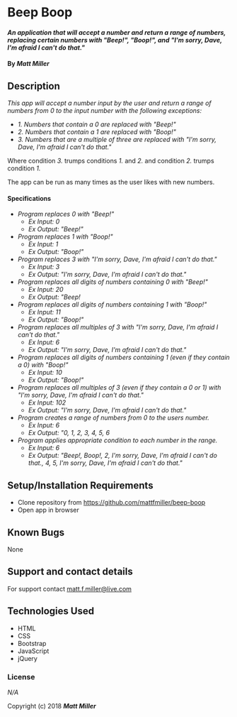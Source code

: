 # Beep Boop

#### _An application that will accept a number and return a range of numbers, replacing certain numbers with "Beep!", "Boop!", and "I'm sorry, Dave, I'm afraid I can't do that."_

#### By _**Matt Miller**_

## Description

_This app will accept a number input by the user and return a range of numbers from 0 to the input number with the following exceptions:_
  * _1. Numbers that contain a 0 are replaced with "Beep!"_
  * _2. Numbers that contain a 1 are replaced with "Boop!"_
  * _3. Numbers that are a multiple of three are replaced with "I'm sorry, Dave, I'm afraid I can't do that."_

  Where condition _3._ trumps conditions _1._ and _2._ and condition _2._ trumps condition _1._

  The app can be run as many times as the user likes with new numbers.

#### Specifications
  * _Program replaces 0 with "Beep!"_
    * _Ex Input: 0_
    * _Ex Output: "Beep!"_
  * _Program replaces 1 with "Boop!"_
    * _Ex Input: 1_
    * _Ex Output: "Boop!"_
  * _Program replaces 3 with "I'm sorry, Dave, I'm afraid I can't do that."_
    * _Ex Input: 3_
    * _Ex Output: "I'm sorry, Dave, I'm afraid I can't do that."_
  * _Program replaces all digits of numbers containing 0 with "Beep!"_
    * _Ex Input: 20_
    * _Ex Output: "Beep!_
  * _Program replaces all digits of numbers containing 1 with "Boop!"_
    * _Ex Input: 11_
    * _Ex Output: "Boop!"_
  * _Program replaces all multiples of 3 with "I'm sorry, Dave, I'm afraid I can't do that."_
    * _Ex Input: 6_
    * _Ex Output: "I'm sorry, Dave, I'm afraid I can't do that."_
  * _Program replaces all digits of numbers containing 1 (even if they contain a 0) with "Boop!"_
    * _Ex Input: 10_
    * _Ex Output: "Boop!"_
  * _Program replaces all multiples of 3 (even if they contain a 0 or 1) with "I'm sorry, Dave, I'm afraid I can't do that."_
    * _Ex Input: 102_
    * _Ex Output: "I'm sorry, Dave, I'm afraid I can't do that."_
  * _Program creates a range of numbers from 0 to the users number._
    * _Ex Input: 6_
    * _Ex Output: "0, 1, 2, 3, 4, 5, 6_
  * _Program applies appropriate condition to each number in the range._
    * _Ex Input: 6_
    * _Ex Output: "Beep!, Boop!, 2, I'm sorry, Dave, I'm afraid I can't do that., 4, 5, I'm sorry, Dave, I'm afraid I can't do that."_

## Setup/Installation Requirements

* Clone repository from https://github.com/mattfmiller/beep-boop
* Open app in browser

## Known Bugs

None

## Support and contact details

For support contact matt.f.miller@live.com

## Technologies Used

* HTML
* CSS
* Bootstrap
* JavaScript
* jQuery

### License

*N/A*

Copyright (c) 2018 **_Matt Miller_**
